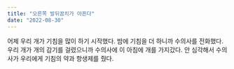 ```yaml
---
title: "오른쪽 발뒤꿈치가 아픈다"
date: "2022-08-30"
---
```


어제 우리 개가 기침을 많이 하기 시작했다. 밤에 기침을 더 하니까 수의사를 전화했다. 우리 개가 개의 감기를 걸렸으니까 수의사에 이 아침에 개를 가지갔다. 안 심각해서 수의사가 우리에게 기침의 약과 항생제를 줬다.
